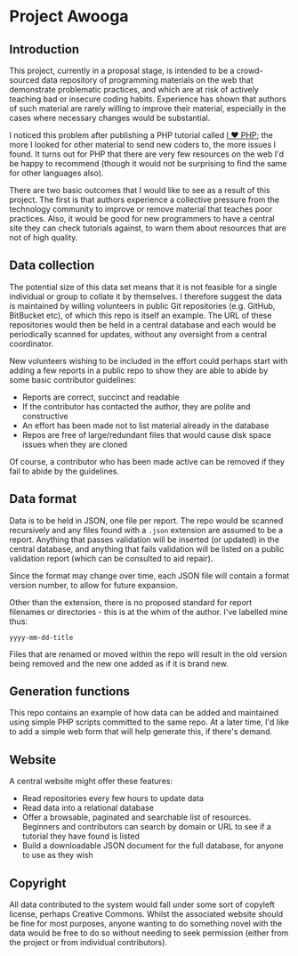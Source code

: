 Project Awooga
==============

Introduction
------

This project, currently in a proposal stage, is intended to be a crowd-sourced data repository of
programming materials on the web that demonstrate problematic practices, and which are at risk of
actively teaching bad or insecure coding habits. Experience has shown that authors of such material
are rarely willing to improve their material, especially in the cases where necessary changes
would be substantial.

I noticed this problem after publishing a PHP tutorial called [I ♥ PHP](http://ilovephp.jondh.me.uk);
the more I looked for other material to send new coders to, the more issues I found. It turns out for
PHP that there are very few resources on the web I'd be happy to recommend (though it would not be
surprising to find the same for other languages also).

There are two basic outcomes that I would like to see as a result of this project. The first is
that authors experience a collective pressure from the technology community to improve or remove
material that teaches poor practices. Also, it would be good for new programmers to have a central
site they can check tutorials against, to warn them about resources that are not of high quality.

Data collection
------

The potential size of this data set means that it is not feasible for a single individual or group to
collate it by themselves. I therefore suggest the data is maintained by willing volunteers in
public Git repositories (e.g. GitHub, BitBucket etc), of which this repo is itself an example. The
URL of these repositories would then be
held in a central database and each would be periodically scanned for updates, without any oversight
from a central coordinator.

New volunteers wishing to be included in the effort could perhaps start with adding a few reports in
a public repo to show they are able to abide by some basic contributor guidelines:

* Reports are correct, succinct and readable
* If the contributor has contacted the author, they are polite and constructive
* An effort has been made not to list material already in the database
* Repos are free of large/redundant files that would cause disk space issues when they are cloned

Of course, a contributor who has been made active can be removed if they fail to abide by the
guidelines.

Data format
-------

Data is to be held in JSON, one file per report. The repo would be scanned recursively and any
files found with a `.json` extension are assumed to be a report. Anything that passes validation
will be inserted (or updated) in the central database, and anything that fails validation will
be listed on a public validation report (which can be consulted to aid repair).

Since the format may change over time, each JSON file will contain a format version number, to
allow for future expansion.

Other than the extension, there is no proposed standard for report filenames or directories - this
is at the whim of the author. I've labelled mine thus:

	yyyy-mm-dd-title

Files that are renamed or moved within the repo will result in the old version being removed and
the new one added as if it is brand new.

Generation functions
-------

This repo contains an example of how data can be added and maintained using simple PHP scripts
committed to the same repo. At a later time, I'd like to add a simple web form that will help
generate this, if there's demand.

Website
-------

A central website might offer these features:

* Read repositories every few hours to update data
* Read data into a relational database
* Offer a browsable, paginated and searchable list of resources. Beginners and contributors can
search by domain or URL to see if a tutorial they have found is listed
* Build a downloadable JSON document for the full database, for anyone to use as they wish

Copyright
------

All data contributed to the system would fall under some sort of copyleft license, perhaps
Creative Commons. Whilst the associated website should be fine for most purposes, anyone wanting
to do something novel with the data would be free to do so without needing to seek permission
(either from the project or from individual contributors).

